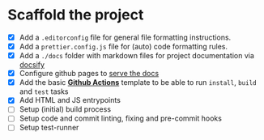 # Scaffold the project

- [x] Add a `.editorconfig` file for general file formatting instructions.
- [x] Add a `prettier.config.js` file for (auto) code formatting rules.
- [x] Add a `./docs` folder with markdown files for project documentation via [docsify](https://docsify.js.org/#/)
- [x] Configure github pages to [serve the docs](https://help.github.com/en/categories/github-pages-basics)
- [x] Add the basic [**Github Actions**](https://help.github.com/en/articles/about-github-actions) template to be able to run `install`, `build` and `test` tasks
- [x] Add HTML and JS entrypoints
- [ ] Setup (initial) build process
- [ ] Setup code and commit linting, fixing and pre-commit hooks
- [ ] Setup test-runner
